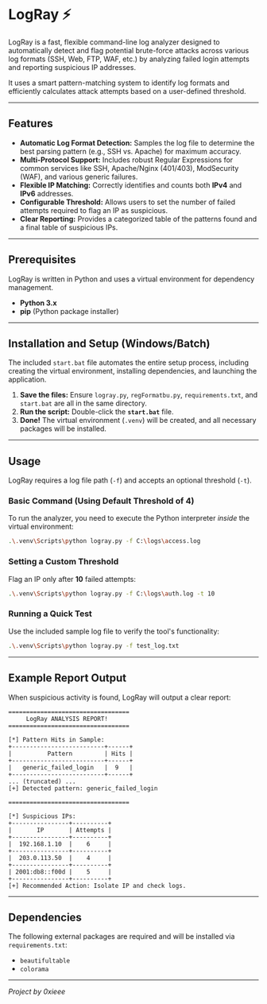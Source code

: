 # LogRay ⚡️

LogRay is a fast, flexible command-line log analyzer designed to automatically detect and flag potential brute-force attacks across various log formats (SSH, Web, FTP, WAF, etc.) by analyzing failed login attempts and reporting suspicious IP addresses.

It uses a smart pattern-matching system to identify log formats and efficiently calculates attack attempts based on a user-defined threshold.

---

## Features

* **Automatic Log Format Detection:** Samples the log file to determine the best parsing pattern (e.g., SSH vs. Apache) for maximum accuracy.
* **Multi-Protocol Support:** Includes robust Regular Expressions for common services like SSH, Apache/Nginx (401/403), ModSecurity (WAF), and various generic failures.
* **Flexible IP Matching:** Correctly identifies and counts both **IPv4** and **IPv6** addresses.
* **Configurable Threshold:** Allows users to set the number of failed attempts required to flag an IP as suspicious.
* **Clear Reporting:** Provides a categorized table of the patterns found and a final table of suspicious IPs.

---

## Prerequisites

LogRay is written in Python and uses a virtual environment for dependency management.

* **Python 3.x**
* **pip** (Python package installer)

---

## Installation and Setup (Windows/Batch)

The included `start.bat` file automates the entire setup process, including creating the virtual environment, installing dependencies, and launching the application.

1.  **Save the files:** Ensure `logray.py`, `regFormatbu.py`, `requirements.txt`, and `start.bat` are all in the same directory.
2.  **Run the script:** Double-click the **`start.bat`** file.
3.  **Done!** The virtual environment (`.venv`) will be created, and all necessary packages will be installed.

---

## Usage

LogRay requires a log file path (`-f`) and accepts an optional threshold (`-t`).

### Basic Command (Using Default Threshold of 4)

To run the analyzer, you need to execute the Python interpreter *inside* the virtual environment:

```bash
.\.venv\Scripts\python logray.py -f C:\logs\access.log
```

### Setting a Custom Threshold

Flag an IP only after **10** failed attempts:

```bash
.\.venv\Scripts\python logray.py -f C:\logs\auth.log -t 10
```

### Running a Quick Test

Use the included sample log file to verify the tool's functionality:

```bash
.\.venv\Scripts\python logray.py -f test_log.txt
```

-----

## Example Report Output

When suspicious activity is found, LogRay will output a clear report:

```
==================================
     LogRay ANALYSIS REPORT!
==================================

[*] Pattern Hits in Sample:
+--------------------------+------+
|          Pattern         | Hits |
+--------------------------+------+
|   generic_failed_login   |  9   |
+--------------------------+------+
... (truncated) ...
[+] Detected pattern: generic_failed_login

==================================

[*] Suspicious IPs:
+----------------+----------+
|       IP       | Attempts |
+----------------+----------+
|  192.168.1.10  |    6     |
+----------------+----------+
|  203.0.113.50  |    4     |
+----------------+----------+
| 2001:db8::f00d |    5     |
+----------------+----------+
[+] Recommended Action: Isolate IP and check logs.
```

-----

## Dependencies

The following external packages are required and will be installed via `requirements.txt`:

  * `beautifultable`
  * `colorama`

-----

*Project by 0xieee*
